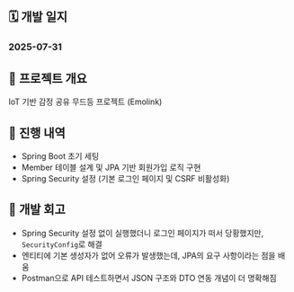 ## 🗓️ 개발 일지
### 2025-07-31

## 📌 프로젝트 개요
IoT 기반 감정 공유 무드등 프로젝트 (Emolink)

## 🚀 진행 내역
- Spring Boot 초기 세팅
- Member 테이블 설계 및 JPA 기반 회원가입 로직 구현
- Spring Security 설정 (기본 로그인 페이지 및 CSRF 비활성화)

## 📝 개발 회고
- Spring Security 설정 없이 실행했더니 로그인 페이지가 떠서 당황했지만, `SecurityConfig`로 해결
- 엔티티에 기본 생성자가 없어 오류가 발생했는데, JPA의 요구 사항이라는 점을 배움
- Postman으로 API 테스트하면서 JSON 구조와 DTO 연동 개념이 더 명확해짐
